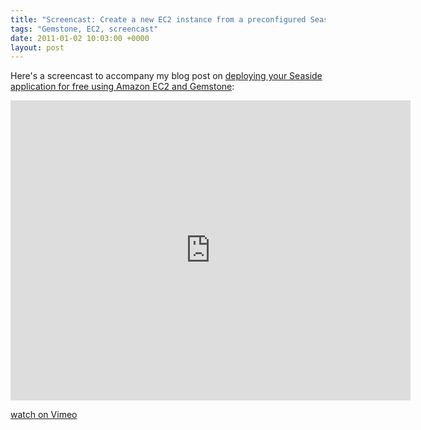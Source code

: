 ```yaml
---
title: "Screencast: Create a new EC2 instance from a preconfigured Seaside/Gemstone AMI"
tags: "Gemstone, EC2, screencast"
date: 2011-01-02 10:03:00 +0000
layout: post
---
```

Here's a screencast to accompany my blog post on [deploying your Seaside application for free using Amazon EC2 and Gemstone](Ten-minutes-to-deploy-your-Seaside-application-for-free-using-Amazon-EC2-and-Gemstone.md):



<iframe src="http://player.vimeo.com/video/18375790" width="640" height="480" frameborder="0"></iframe><p><a href="http://vimeo.com/18375790">watch on Vimeo</a></p>
